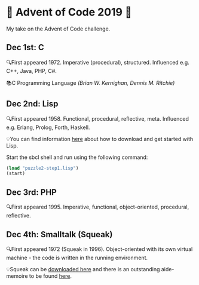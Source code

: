 # 🎄 Advent of Code 2019 🎄
My take on the Advent of Code challenge.

## Dec 1st: C
🔍First appeared 1972. Imperative (procedural), structured. Influenced e.g. C++, Java, PHP, C#.

📚C Programming Language *(Brian W. Kernighan, Dennis M. Ritchie)*

## Dec 2nd: Lisp
🔍First appeared 1958. Functional, procedural, reflective, meta. Influenced e.g. Erlang, Prolog, Forth, Haskell.

💡You can find information [here](https://lisp-lang.org/learn/getting-started/) about how to download and get started with Lisp.

Start the sbcl shell and run using the following command:

```lisp
(load "puzzle2-step1.lisp")
(start)
```

## Dec 3rd: PHP
🔍First appeared 1995. Imperative, functional, object-oriented, procedural, reflective.

## Dec 4th: Smalltalk (Squeak)
🔍First appeared 1972 (Squeak in 1996). Object-oriented with its own virtual machine - the code is written in the running environment.

💡Squeak can be [downloaded here](https://squeak.org/) and there is an outstanding aide-memoire to be found [here](https://wiki.squeak.org/squeak/5699).
